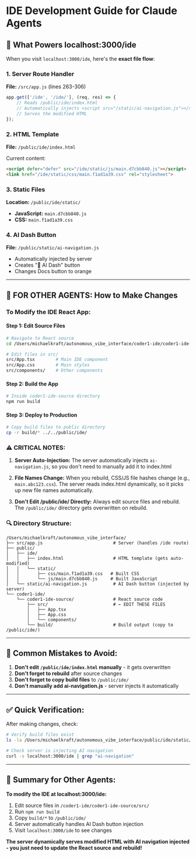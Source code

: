 # IDE Development Guide for Claude Agents

## 🎯 What Powers localhost:3000/ide

When you visit `localhost:3000/ide`, here's the **exact file flow**:

### 1. Server Route Handler
**File:** `/src/app.js` (lines 263-306)

```javascript
app.get(['/ide', '/ide/'], (req, res) => {
    // Reads /public/ide/index.html
    // Automatically injects <script src="/static/ai-navigation.js"></script>
    // Serves the modified HTML
});
```

### 2. HTML Template
**File:** `/public/ide/index.html`

Current content:
```html
<script defer="defer" src="/ide/static/js/main.d7cbb840.js"></script>
<link href="/ide/static/css/main.f1ad1a39.css" rel="stylesheet">
```

### 3. Static Files
**Location:** `/public/ide/static/`
- **JavaScript:** `main.d7cbb840.js` 
- **CSS:** `main.f1ad1a39.css`

### 4. AI Dash Button
**File:** `/public/static/ai-navigation.js`
- Automatically injected by server
- Creates "🧠 AI Dash" button
- Changes Docs button to orange

---

## 🔧 FOR OTHER AGENTS: How to Make Changes

### To Modify the IDE React App:

#### Step 1: Edit Source Files
```bash
# Navigate to React source
cd /Users/michaelkraft/autonomous_vibe_interface/coder1-ide/coder1-ide-source

# Edit files in src/
src/App.tsx        # Main IDE component
src/App.css        # Main styles
src/components/    # Other components
```

#### Step 2: Build the App
```bash
# Inside coder1-ide-source directory
npm run build
```

#### Step 3: Deploy to Production
```bash
# Copy build files to public directory
cp -r build/* ../../public/ide/
```

### ⚠️ CRITICAL NOTES:

1. **Server Auto-Injection:** The server automatically injects `ai-navigation.js`, so you don't need to manually add it to index.html

2. **File Names Change:** When you rebuild, CSS/JS file hashes change (e.g., `main.abc123.css`). The server reads index.html dynamically, so it picks up new file names automatically.

3. **Don't Edit /public/ide/ Directly:** Always edit source files and rebuild. The `/public/ide/` directory gets overwritten on rebuild.

### 🔍 Directory Structure:

```
/Users/michaelkraft/autonomous_vibe_interface/
├── src/app.js                           # Server (handles /ide route)
├── public/
│   ├── ide/
│   │   ├── index.html                   # HTML template (gets auto-modified)
│   │   └── static/
│   │       ├── css/main.f1ad1a39.css   # Built CSS
│   │       └── js/main.d7cbb840.js     # Built JavaScript
│   └── static/ai-navigation.js          # AI Dash button (injected by server)
└── coder1-ide/
    └── coder1-ide-source/               # React source code
        ├── src/                         # ← EDIT THESE FILES
        │   ├── App.tsx
        │   ├── App.css
        │   └── components/
        └── build/                       # Build output (copy to /public/ide/)
```

---

## 🚨 Common Mistakes to Avoid:

1. **Don't edit `/public/ide/index.html` manually** - it gets overwritten
2. **Don't forget to rebuild** after source changes
3. **Don't forget to copy build files** to `/public/ide/`
4. **Don't manually add ai-navigation.js** - server injects it automatically

---

## ✅ Quick Verification:

After making changes, check:
```bash
# Verify build files exist
ls -la /Users/michaelkraft/autonomous_vibe_interface/public/ide/static/css/main*.css

# Check server is injecting AI navigation
curl -s localhost:3000/ide | grep "ai-navigation"
```

---

## 🎯 Summary for Other Agents:

**To modify the IDE at localhost:3000/ide:**

1. Edit source files in `/coder1-ide/coder1-ide-source/src/`
2. Run `npm run build` 
3. Copy `build/*` to `/public/ide/`
4. Server automatically handles AI Dash button injection
5. Visit `localhost:3000/ide` to see changes

**The server dynamically serves modified HTML with AI navigation injected - you just need to update the React source and rebuild!**